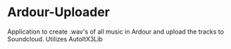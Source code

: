# Ardour-Uploader
Application to create .wav's of all music in Ardour and upload the tracks to Soundcloud. Utilizes AutoItX3Lib
